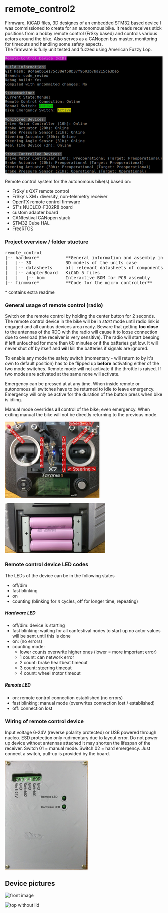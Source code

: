 # remote_control2 

Firmware, KiCAD files, 3D designes of an embedded STM32 based device I was commissioned to create for an autonomous bike.
It reads receives stick positions from a hobby remote control (FrSky based) and controls various actors around the bike. Also serves as a CANopen bus master, monitoring for timeouts and handling some safety aspects.   
The firmware is fully unit tested and fuzzed using American Fuzzy Lop. 

![radio front image](firmware/pictures/terminal.png "Serial console")

Remote control system for the autonomous bike(s) based on:
 
* FrSky's QX7 remote control
* FrSky's XM+ diversity, non-telemetry receiver
* OpenTX remote control firmware
* ST's NUCLEO-F302R8 board
* custom adapter board
* CANfestival CANopen stack
* STM32 Cube HAL 
* FreeRTOS 

### Project overview / folder stucture
<pre>
remote_control
|-- hardware*          **General information and assembly instructions**
|   |-- 3D             3D models of the units case
|   |-- datasheets     all relevant datasheets of components used in the custom adapter board
|   |-- adapterBoard   KiCAD 5 files
|   |   |-- bom        Interactive BOM for PCB assembly
|-- firmware*          **Code for the micro controller**
</pre>
\* contains extra readme


### General usage of remote control (radio)

Switch on the remote control by holding the center button for 2 seconds. The remote control device in the bike will be in *start* mode until radio link is engaged and all canbus devices area ready. Beware that getting **too close** to the antennas of the RDC with the radio will cause it to loose connection due to overload (the receiver is very sensitive).
The radio will start beeping if left untouched for more than 60 minutes or if the batteries get low. It will never shut off by itself and **will** kill the batteries if signals are ignored.   

To enable any mode the safety switch (momentary - will return to by it's own to default position) has to be flipped up **before** activating either of the two mode switches.
Remote mode will not activate if the throttle is raised. If two modes are activated at the same none will activate.

Emergency can be pressed at at any time. When inside remote or autonomous all switches have to be returned to idle to
leave emergency. Emergency will only be active for the duration of the button press when bike is idling.   

Manual mode overrides **all** control of the bike; even emergency. When exiting manual the bike will not be directly returning to the previous mode.  

![radio front image](hardware/pictures/rc_front.jpeg "")

![radio back image](hardware/pictures/rc_back.jpg "")


### Remote control device LED codes
The LEDs of the device can be in the following states

- off/dim
- fast blinking
- on
- counting (blinking for *n* cycles, off for longer time, repeating)

##### Hardware LED

- off/dim: device is starting
- fast blinking:
    waiting for all canfestival nodes to start up
    no actor values will be sent until this is done
- on: (no errors)
- counting mode:
    - lower counts overwrite higher ones (lower = more important error)
    - 1 count: can network error
    - 2 count: brake heartbeat timeout
    - 3 count: steering timeout
    - 4 count: wheel motor timeout

##### Remote LED

- on: remote control connection established (no errors)
- fast blinking: manual mode (overwrites connection lost / established)
- off: connection lost


### Wiring of remote control device
Input voltage 6-24V (reverse polarity protected) or USB powered through nucleo. ESD protection only rudimentary due to layout error. 
Do not power up device without antennas attached it may shorten the lifespan of the receiver. Switch 01 = manual mode. Switch 02 = hard emergency. Just connect a switch, pull-up is provided by the board.

![unit image](hardware/pictures/device.jpeg "")


## Device pictures

![front image](hardware/pictures/RCD_front.jpeg "")

![top without lid](hardware/pictures/RCD_front.jpeg "")
